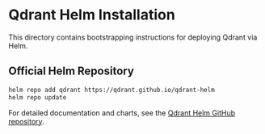# Qdrant Helm Installation

This directory contains bootstrapping instructions for deploying Qdrant via Helm.

## Official Helm Repository

```sh
helm repo add qdrant https://qdrant.github.io/qdrant-helm
helm repo update
```

For detailed documentation and charts, see the [Qdrant Helm GitHub repository](https://github.com/qdrant/qdrant-helm).
